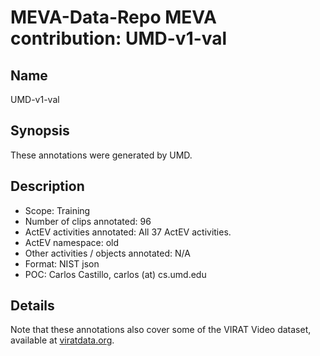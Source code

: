 # MEVA-Data-Repo MEVA contribution: UMD-v1-val

## Name

UMD-v1-val

## Synopsis

These annotations were generated by UMD.

## Description

* Scope: Training
* Number of clips annotated: 96
* ActEV activities annotated: All 37 ActEV activities.
* ActEV namespace: old
* Other activities / objects annotated: N/A
* Format: NIST json
* POC: Carlos Castillo, carlos (at) cs.umd.edu

## Details

Note that these annotations also cover some of the VIRAT Video dataset, available at [viratdata.org](viratdata.org).
